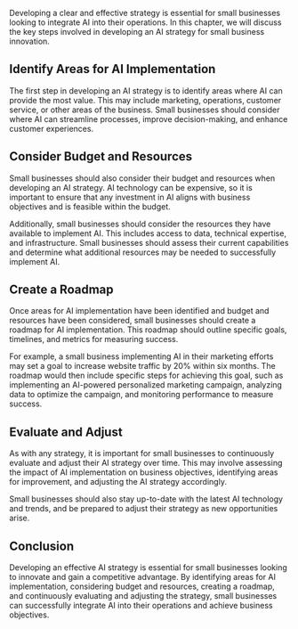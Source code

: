 
Developing a clear and effective strategy is essential for small businesses looking to integrate AI into their operations. In this chapter, we will discuss the key steps involved in developing an AI strategy for small business innovation.

Identify Areas for AI Implementation
------------------------------------

The first step in developing an AI strategy is to identify areas where AI can provide the most value. This may include marketing, operations, customer service, or other areas of the business. Small businesses should consider where AI can streamline processes, improve decision-making, and enhance customer experiences.

Consider Budget and Resources
-----------------------------

Small businesses should also consider their budget and resources when developing an AI strategy. AI technology can be expensive, so it is important to ensure that any investment in AI aligns with business objectives and is feasible within the budget.

Additionally, small businesses should consider the resources they have available to implement AI. This includes access to data, technical expertise, and infrastructure. Small businesses should assess their current capabilities and determine what additional resources may be needed to successfully implement AI.

Create a Roadmap
----------------

Once areas for AI implementation have been identified and budget and resources have been considered, small businesses should create a roadmap for AI implementation. This roadmap should outline specific goals, timelines, and metrics for measuring success.

For example, a small business implementing AI in their marketing efforts may set a goal to increase website traffic by 20% within six months. The roadmap would then include specific steps for achieving this goal, such as implementing an AI-powered personalized marketing campaign, analyzing data to optimize the campaign, and monitoring performance to measure success.

Evaluate and Adjust
-------------------

As with any strategy, it is important for small businesses to continuously evaluate and adjust their AI strategy over time. This may involve assessing the impact of AI implementation on business objectives, identifying areas for improvement, and adjusting the AI strategy accordingly.

Small businesses should also stay up-to-date with the latest AI technology and trends, and be prepared to adjust their strategy as new opportunities arise.

Conclusion
----------

Developing an effective AI strategy is essential for small businesses looking to innovate and gain a competitive advantage. By identifying areas for AI implementation, considering budget and resources, creating a roadmap, and continuously evaluating and adjusting the strategy, small businesses can successfully integrate AI into their operations and achieve business objectives.
